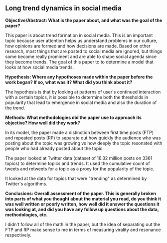 ## Long trend dynamics in social media

**Objective/Abstract: What is the paper about, and what was the goal of the paper?**

This paper is about trend formation in social media. This is an important topic because user attention helps us understand problems in our culture, how opinions are formed and how decisions are made. Based on other research, most things that are posted to social media are ignored, but things some become really prominent and are able to shape social agenda since they become trends. The goal of this paper to to determine a model that looks at how social media trends.

**Hypothesis: Where any hypothoses made within the paper before the work began? If so, what was it? What did you think about it?**

The hypothesis is that by looking at patterns of user's continued interaction with a certain topics, it is possible to determine both the thresholds in popularity that lead to emergence in social media and also the duration of the trend.

**Methods: What methodologies did the paper use to approach its objective? How well did they work?**

In its model, the paper made a distinction between first time posts (FTP) and repeated posts (RP) to separate out how quickly the audience who was posting about the topic was growing vs how deeply the topic resonated with people who had already posted about the topic.

The paper looked at Twitter data (dataset of 16.32 million posts on 3361 topics) to determine topics and trends. It used the cumulative count of tweets and retweets for a topic as a proxy for the popularity of the topic.

It looked at the data for topics that were "trending" as determined by Twitter's algorithms.

**Conclusions: Overall assessment of the paper. This is generally broken into parts of what you thought about the material you read, do you think it was well written or poorly written, how well did it answer the questions it was looking at, and did you have any follow up questions about the data, methodologies, etc.**

I didn't follow all of the math in the paper, but the idea of separating out the FTP and RP make sense to me in terms of measuring virality and resonance respectively.
